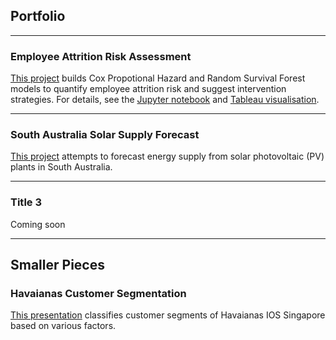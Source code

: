 ## Portfolio

---

### Employee Attrition Risk Assessment

[This project](/projects/employee-attrition/report.pdf) builds Cox Propotional Hazard and Random Survival Forest models to quantify employee attrition risk and suggest intervention strategies. For details, see the [Jupyter notebook](https://nbviewer.org/github/ShuuheiAlb/shuuheialb.github.io/blob/main/projects/employee-attrition/nb.ipynb) and [Tableau visualisation](https://public.tableau.com/app/profile/edwin.s8490/viz/IBMEmployeeAttritionRiskAssessmentVisualisation/Dashboard1).

---

### South Australia Solar Supply Forecast

[This project](https://nbviewer.org/github/ShuuheiAlb/shuuheialb.github.io/blob/main/projects/sa-solar-supply/nb.ipynb) attempts to forecast energy supply from solar photovoltaic (PV) plants in South Australia.

---

### Title 3

Coming soon

---

## Smaller Pieces

### Havaianas Customer Segmentation

[This presentation](https://public.tableau.com/app/profile/edwin.s8490/viz/CustomerSegmentationfromHavaianasPOSReceipts/Report) classifies customer segments of Havaianas IOS Singapore based on various factors.